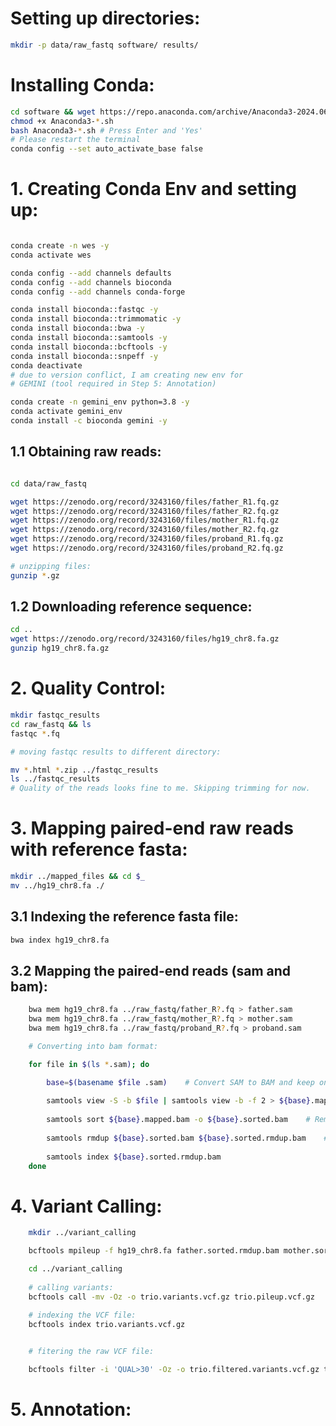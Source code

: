 # Setting up directories:
```bash 
mkdir -p data/raw_fastq software/ results/
```
# Installing Conda:
```bash
cd software && wget https://repo.anaconda.com/archive/Anaconda3-2024.06-1-Linux-x86_64.sh
chmod +x Anaconda3-*.sh
bash Anaconda3-*.sh # Press Enter and 'Yes'
# Please restart the terminal
conda config --set auto_activate_base false
```
# 1. Creating Conda Env and setting up:

```bash

conda create -n wes -y
conda activate wes

conda config --add channels defaults
conda config --add channels bioconda
conda config --add channels conda-forge

conda install bioconda::fastqc -y
conda install bioconda::trimmomatic -y
conda install bioconda::bwa -y
conda install bioconda::samtools -y
conda install bioconda::bcftools -y
conda install bioconda::snpeff -y
conda deactivate
# due to version conflict, I am creating new env for 
# GEMINI (tool required in Step 5: Annotation)

conda create -n gemini_env python=3.8 -y
conda activate gemini_env
conda install -c bioconda gemini -y
```


## 1.1 Obtaining raw reads:

```bash

cd data/raw_fastq

wget https://zenodo.org/record/3243160/files/father_R1.fq.gz
wget https://zenodo.org/record/3243160/files/father_R2.fq.gz
wget https://zenodo.org/record/3243160/files/mother_R1.fq.gz
wget https://zenodo.org/record/3243160/files/mother_R2.fq.gz
wget https://zenodo.org/record/3243160/files/proband_R1.fq.gz
wget https://zenodo.org/record/3243160/files/proband_R2.fq.gz

# unzipping files:
gunzip *.gz
```

## 1.2 Downloading reference sequence:
```bash
cd ..
wget https://zenodo.org/record/3243160/files/hg19_chr8.fa.gz
gunzip hg19_chr8.fa.gz
```

# 2. Quality Control:
```bash
mkdir fastqc_results
cd raw_fastq && ls
fastqc *.fq

# moving fastqc results to different directory:

mv *.html *.zip ../fastqc_results
ls ../fastqc_results
# Quality of the reads looks fine to me. Skipping trimming for now.
```

# 3. Mapping paired-end raw reads with reference fasta:

```bash
mkdir ../mapped_files && cd $_
mv ../hg19_chr8.fa ./
```

## 3.1 Indexing the reference fasta file:

```bash
bwa index hg19_chr8.fa
```

## 3.2 Mapping the paired-end reads (sam and bam):

```bash
    bwa mem hg19_chr8.fa ../raw_fastq/father_R?.fq > father.sam
    bwa mem hg19_chr8.fa ../raw_fastq/mother_R?.fq > mother.sam
    bwa mem hg19_chr8.fa ../raw_fastq/proband_R?.fq > proband.sam

    # Converting into bam format:

    for file in $(ls *.sam); do

        base=$(basename $file .sam)    # Convert SAM to BAM and keep only properly paired reads
    
        samtools view -S -b $file | samtools view -b -f 2 > ${base}.mapped.bam    # Sort the BAM file
    
        samtools sort ${base}.mapped.bam -o ${base}.sorted.bam    # Remove duplicates
    
        samtools rmdup ${base}.sorted.bam ${base}.sorted.rmdup.bam    # Index the final BAM file
    
        samtools index ${base}.sorted.rmdup.bam
    done
```

# 4. Variant Calling:

```bash
    mkdir ../variant_calling

    bcftools mpileup -f hg19_chr8.fa father.sorted.rmdup.bam mother.sorted.rmdup.bam proband.sorted.rmdup.bam -Oz -o ../variant_calling/trio.pileup.vcf.gz

    cd ../variant_calling
    
    # calling variants:
    bcftools call -mv -Oz -o trio.variants.vcf.gz trio.pileup.vcf.gz

    # indexing the VCF file:
    bcftools index trio.variants.vcf.gz
    

    # fitering the raw VCF file:

    bcftools filter -i 'QUAL>30' -Oz -o trio.filtered.variants.vcf.gz trio.variants.vcf.gz
```

# 5. Annotation:




    




    